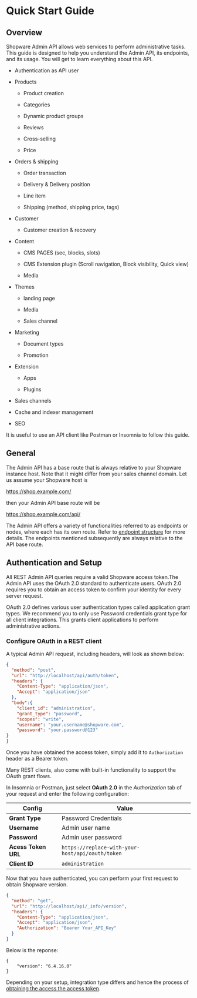 # Quick Start Guide

## Overview

Shopware Admin API allows web services to perform administrative tasks. This guide is designed to help you understand the Admin API, its endpoints, and its usage. You will get to learn everything about this API.

* Authentication as API user

* Products 

    * Product creation

    * Categories

    * Dynamic product groups

    * Reviews

    * Cross-selling

    * Price

* Orders & shipping

    * Order transaction

    * Delivery & Delivery position

    * Line item

    * Shipping (method, shipping price, tags)

* Customer

    * Customer creation & recovery

* Content

    * CMS PAGES (sec, blocks, slots)

    * CMS Extension plugin (Scroll navigation, Block visibility, Quick view)

    * Media

* Themes

  * landing page
  
  * Media
  
  * Sales channel

* Marketing

    * Document types

    * Promotion

* Extension

    * Apps

    * Plugins

* Sales channels

* Cache and indexer management

* SEO

It is useful to use an API client like Postman or Insomnia to follow this guide.

## General

The Admin API has a base route that is always relative to your Shopware instance host. Note that it might differ from your sales channel domain. Let us assume your Shopware host is

https://shop.example.com/

then your Admin API base route will be

https://shop.example.com/api/

The Admin API offers a variety of functionalities referred to as endpoints or nodes, where each has its own route. Refer to [endpoint structure](https://shopware.stoplight.io/docs/admin-api/ZG9jOjEyMzA1ODA5-endpoint-structure) for more details. The endpoints mentioned subsequently are always relative to the API base route.

## Authentication and Setup 

All REST Admin API queries require a valid Shopware access token.The Admin API uses the OAuth 2.0 standard to authenticate users. OAuth 2.0 requires you to obtain an access token to confirm your identity for every server request.

OAuth 2.0 defines various user authentication types called application grant types. We recommend you to only use Password credentials grant type for all client integrations. This grants client applications to perform administrative actions.

### Configure OAuth in a REST client

A typical Admin API request, including headers, will look as shown below:

```json http
{
  "method": "post",
  "url": "http://localhost/api/auth/token",
  "headers": {
    "Content-Type": "application/json",
    "Accept": "application/json"
  },
  "body":{
    "client_id": "administration",
    "grant_type": "password",
    "scopes": "write",
    "username": "your.username@shopware.com",
    "password": "your.password@123"
}
}
```
Once you have obtained the access token, simply add it to `Authorization` header as a Bearer token.

Many REST clients, also come with built-in functionality to support the OAuth grant flows.

In Insomnia or Postman, just select **OAuth 2.0** in the *Authorization* tab of your request and enter the following configuration:

| Config              | Value                                             |
|-------------------- | ------------------------------------------------- |
| **Grant Type**      | Password Credentials               |
| **Username**        | Admin user name                                   |
| **Password**        | Admin user password                               |
| **Acess Token URL** | `https://replace-with-your-host/api/oauth/token`  |
| **Client ID**       | `administration`                                  |

Now that you have authenticated, you can perform your first request to obtain Shopware version.

```json http
{
  "method": "get",
  "url": "http://localhost/api/_info/version",
  "headers": {
    "Content-Type": "application/json",
    "Accept": "application/json",
    "Authorization": "Bearer Your_API_Key"
  }
}
```

Below is the reponse:

```
{
    "version": "6.4.16.0"
}
```

Depending on your setup, integration type differs and hence the process of [obtaining the access the access token](https://shopware.stoplight.io/docs/admin-api/ZG9jOjEwODA3NjQx-authentication#obtain-an-access-token).
